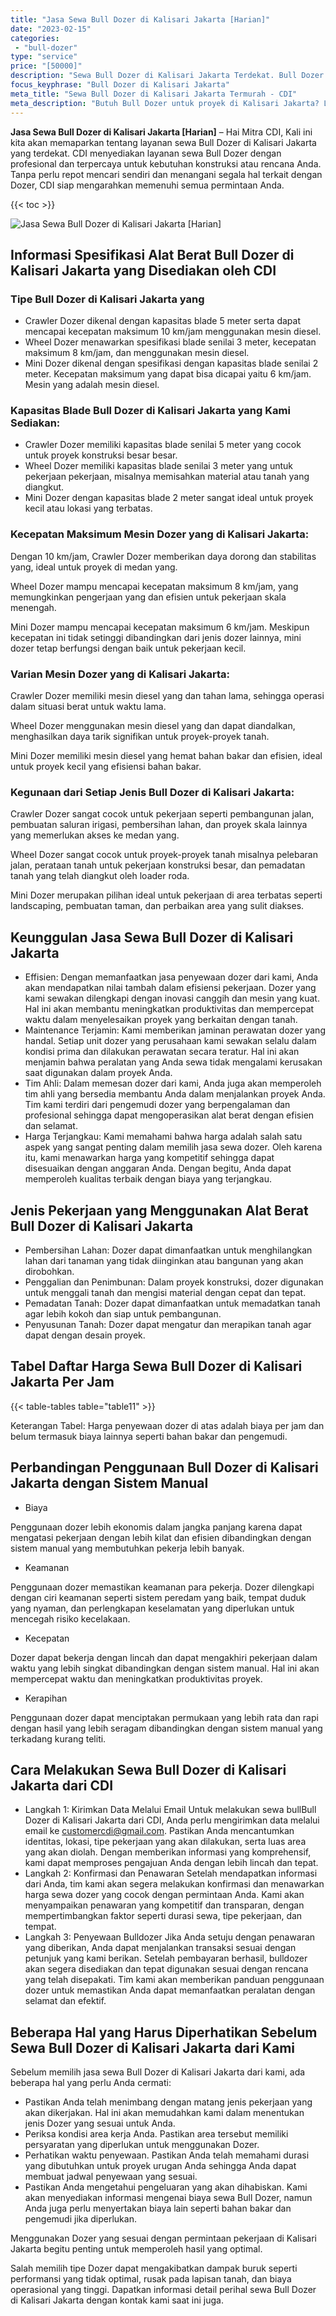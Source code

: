 ```yaml
---
title: "Jasa Sewa Bull Dozer di Kalisari Jakarta [Harian]"
date: "2023-02-15"
categories:
 - "bull-dozer"
type: "service"
price: "[50000]"
description: "Sewa Bull Dozer di Kalisari Jakarta Terdekat. Bull Dozer ini merupakan pilihan tepat dalam proyek pembangunan sebagai peralatan konstruksi handal dan efisien. Segera konsultasikan kebutuhan Anda."
focus_keyphrase: "Bull Dozer di Kalisari Jakarta"
meta_title: "Sewa Bull Dozer di Kalisari Jakarta Termurah - CDI"
meta_description: "Butuh Bull Dozer untuk proyek di Kalisari Jakarta? Layanan profesional kami siap melayani dengan penawaran terbaik. Dapatkan penawaran sekarang."
---
```


**Jasa Sewa Bull Dozer di Kalisari Jakarta [Harian]** – Hai Mitra CDI, Kali ini kita akan memaparkan tentang layanan sewa Bull Dozer di Kalisari Jakarta yang terdekat. CDI menyediakan layanan sewa Bull Dozer dengan profesional dan terpercaya untuk kebutuhan konstruksi atau rencana Anda. Tanpa perlu repot mencari sendiri dan menangani segala hal terkait dengan Dozer, CDI siap mengarahkan memenuhi semua permintaan Anda.

{{< toc >}}

![Jasa Sewa Bull Dozer di Kalisari Jakarta [Harian]](/images/bull-dozer/bull-dozer-13.jpg)

## Informasi Spesifikasi Alat Berat Bull Dozer di Kalisari Jakarta yang Disediakan oleh CDI

### Tipe Bull Dozer di Kalisari Jakarta yang

*   Crawler Dozer dikenal dengan kapasitas blade 5 meter serta dapat mencapai kecepatan maksimum 10 km/jam menggunakan mesin diesel.
*   Wheel Dozer menawarkan spesifikasi blade senilai 3 meter, kecepatan maksimum 8 km/jam, dan menggunakan mesin diesel.
*   Mini Dozer dikenal dengan spesifikasi dengan kapasitas blade senilai 2 meter. Kecepatan maksimum yang dapat bisa dicapai yaitu 6 km/jam. Mesin yang adalah mesin diesel.

### Kapasitas Blade Bull Dozer di Kalisari Jakarta yang Kami Sediakan:

*   Crawler Dozer memiliki kapasitas blade senilai 5 meter yang cocok untuk proyek konstruksi besar besar.
*   Wheel Dozer memiliki kapasitas blade senilai 3 meter yang untuk pekerjaan pekerjaan, misalnya memisahkan material atau tanah yang diangkut.
*   Mini Dozer dengan kapasitas blade 2 meter sangat ideal untuk proyek kecil atau lokasi yang terbatas.

### Kecepatan Maksimum Mesin Dozer yang di Kalisari Jakarta:

Dengan 10 km/jam, Crawler Dozer memberikan daya dorong dan stabilitas yang, ideal untuk proyek di medan yang.

Wheel Dozer mampu mencapai kecepatan maksimum 8 km/jam, yang memungkinkan pengerjaan yang dan efisien untuk pekerjaan skala menengah.

Mini Dozer mampu mencapai kecepatan maksimum 6 km/jam. Meskipun kecepatan ini tidak setinggi dibandingkan dari jenis dozer lainnya, mini dozer tetap berfungsi dengan baik untuk pekerjaan kecil.

### Varian Mesin Dozer yang di Kalisari Jakarta:

Crawler Dozer memiliki mesin diesel yang dan tahan lama, sehingga operasi dalam situasi berat untuk waktu lama.

Wheel Dozer menggunakan mesin diesel yang dan dapat diandalkan, menghasilkan daya tarik signifikan untuk proyek-proyek tanah.

Mini Dozer memiliki mesin diesel yang hemat bahan bakar dan efisien, ideal untuk proyek kecil yang efisiensi bahan bakar.

### Kegunaan dari Setiap Jenis Bull Dozer di Kalisari Jakarta:

Crawler Dozer sangat cocok untuk pekerjaan seperti pembangunan jalan, pembuatan saluran irigasi, pembersihan lahan, dan proyek skala lainnya yang memerlukan akses ke medan yang.

Wheel Dozer sangat cocok untuk proyek-proyek tanah misalnya pelebaran jalan, perataan tanah untuk pekerjaan konstruksi besar, dan pemadatan tanah yang telah diangkut oleh loader roda.

Mini Dozer merupakan pilihan ideal untuk pekerjaan di area terbatas seperti landscaping, pembuatan taman, dan perbaikan area yang sulit diakses.

## Keunggulan Jasa Sewa Bull Dozer di Kalisari Jakarta

*   Effisien: Dengan memanfaatkan jasa penyewaan dozer dari kami, Anda akan mendapatkan nilai tambah dalam efisiensi pekerjaan. Dozer yang kami sewakan dilengkapi dengan inovasi canggih dan mesin yang kuat. Hal ini akan membantu meningkatkan produktivitas dan mempercepat waktu dalam menyelesaikan proyek yang berkaitan dengan tanah.
*   Maintenance Terjamin: Kami memberikan jaminan perawatan dozer yang handal. Setiap unit dozer yang perusahaan kami sewakan selalu dalam kondisi prima dan dilakukan perawatan secara teratur. Hal ini akan menjamin bahwa peralatan yang Anda sewa tidak mengalami kerusakan saat digunakan dalam proyek Anda.
*   Tim Ahli: Dalam memesan dozer dari kami, Anda juga akan memperoleh tim ahli yang bersedia membantu Anda dalam menjalankan proyek Anda. Tim kami terdiri dari pengemudi dozer yang berpengalaman dan profesional sehingga dapat mengoperasikan alat berat dengan efisien dan selamat.
*   Harga Terjangkau: Kami memahami bahwa harga adalah salah satu aspek yang sangat penting dalam memilih jasa sewa dozer. Oleh karena itu, kami menawarkan harga yang kompetitif sehingga dapat disesuaikan dengan anggaran Anda. Dengan begitu, Anda dapat memperoleh kualitas terbaik dengan biaya yang terjangkau.

## Jenis Pekerjaan yang Menggunakan Alat Berat Bull Dozer di Kalisari Jakarta

*   Pembersihan Lahan: Dozer dapat dimanfaatkan untuk menghilangkan lahan dari tanaman yang tidak diinginkan atau bangunan yang akan dirobohkan.
*   Penggalian dan Penimbunan: Dalam proyek konstruksi, dozer digunakan untuk menggali tanah dan mengisi material dengan cepat dan tepat.
*   Pemadatan Tanah: Dozer dapat dimanfaatkan untuk memadatkan tanah agar lebih kokoh dan siap untuk pembangunan.
*   Penyusunan Tanah: Dozer dapat mengatur dan merapikan tanah agar dapat dengan desain proyek.

## Tabel Daftar Harga Sewa Bull Dozer di Kalisari Jakarta Per Jam

{{< table-tables table="table11" >}}

Keterangan Tabel: Harga penyewaan dozer di atas adalah biaya per jam dan belum termasuk biaya lainnya seperti bahan bakar dan pengemudi.

## Perbandingan Penggunaan Bull Dozer di Kalisari Jakarta dengan Sistem Manual

*   Biaya

Penggunaan dozer lebih ekonomis dalam jangka panjang karena dapat mengatasi pekerjaan dengan lebih kilat dan efisien dibandingkan dengan sistem manual yang membutuhkan pekerja lebih banyak.
*   Keamanan

Penggunaan dozer memastikan keamanan para pekerja. Dozer dilengkapi dengan ciri keamanan seperti sistem peredam yang baik, tempat duduk yang nyaman, dan perlengkapan keselamatan yang diperlukan untuk mencegah risiko kecelakaan.
*   Kecepatan

Dozer dapat bekerja dengan lincah dan dapat mengakhiri pekerjaan dalam waktu yang lebih singkat dibandingkan dengan sistem manual. Hal ini akan mempercepat waktu dan meningkatkan produktivitas proyek.
*   Kerapihan

Penggunaan dozer dapat menciptakan permukaan yang lebih rata dan rapi dengan hasil yang lebih seragam dibandingkan dengan sistem manual yang terkadang kurang teliti.

## Cara Melakukan Sewa Bull Dozer di Kalisari Jakarta dari CDI

*   Langkah 1: Kirimkan Data Melalui Email
Untuk melakukan sewa bullBull Dozer di Kalisari Jakarta dari CDI, Anda perlu mengirimkan data melalui email ke customercdi@gmail.com. Pastikan Anda mencantumkan identitas, lokasi, tipe pekerjaan yang akan dilakukan, serta luas area yang akan diolah. Dengan memberikan informasi yang komprehensif, kami dapat memproses pengajuan Anda dengan lebih lincah dan tepat.
*   Langkah 2: Konfirmasi dan Penawaran
Setelah mendapatkan informasi dari Anda, tim kami akan segera melakukan konfirmasi dan menawarkan harga sewa dozer yang cocok dengan permintaan Anda. Kami akan menyampaikan penawaran yang kompetitif dan transparan, dengan mempertimbangkan faktor seperti durasi sewa, tipe pekerjaan, dan tempat.
*   Langkah 3: Penyewaan Bulldozer
Jika Anda setuju dengan penawaran yang diberikan, Anda dapat menjalankan transaksi sesuai dengan petunjuk yang kami berikan. Setelah pembayaran berhasil, bulldozer akan segera disediakan dan tepat digunakan sesuai dengan rencana yang telah disepakati. Tim kami akan memberikan panduan penggunaan dozer untuk memastikan Anda dapat memanfaatkan peralatan dengan selamat dan efektif.

## Beberapa Hal yang Harus Diperhatikan Sebelum Sewa Bull Dozer di Kalisari Jakarta dari Kami

Sebelum memilih jasa sewa Bull Dozer di Kalisari Jakarta dari kami, ada beberapa hal yang perlu Anda cermati:

*   Pastikan Anda telah menimbang dengan matang jenis pekerjaan yang akan dikerjakan. Hal ini akan memudahkan kami dalam menentukan jenis Dozer yang sesuai untuk Anda.
*   Periksa kondisi area kerja Anda. Pastikan area tersebut memiliki persyaratan yang diperlukan untuk menggunakan Dozer.
*   Perhatikan waktu penyewaan. Pastikan Anda telah memahami durasi yang dibutuhkan untuk proyek urugan Anda sehingga Anda dapat membuat jadwal penyewaan yang sesuai.
*   Pastikan Anda mengetahui pengeluaran yang akan dihabiskan. Kami akan menyediakan informasi mengenai biaya sewa Bull Dozer, namun Anda juga perlu menyertakan biaya lain seperti bahan bakar dan pengemudi jika diperlukan.

Menggunakan Dozer yang sesuai dengan permintaan pekerjaan di Kalisari Jakarta begitu penting untuk memperoleh hasil yang optimal.

Salah memilih tipe Dozer dapat mengakibatkan dampak buruk seperti performansi yang tidak optimal, rusak pada lapisan tanah, dan biaya operasional yang tinggi. Dapatkan informasi detail perihal sewa Bull Dozer di Kalisari Jakarta dengan kontak kami saat ini juga.